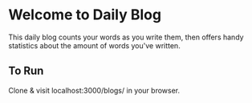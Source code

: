 # Welcome to Daily Blog

This daily blog counts your words as you write them, then offers handy statistics about the amount of words you've written.

## To Run
Clone & visit localhost:3000/blogs/ in your browser.

